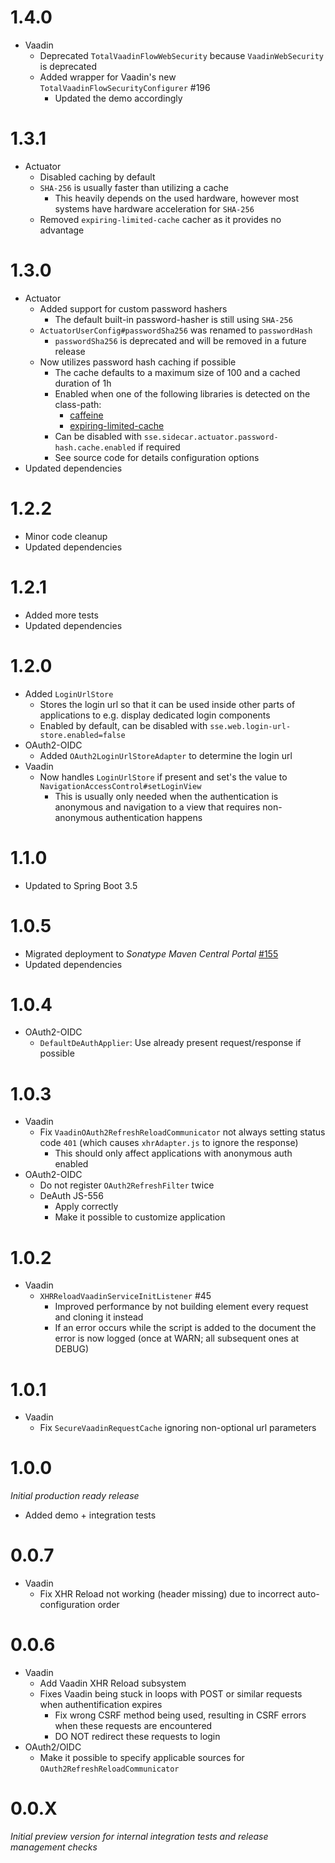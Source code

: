 # 1.4.0
* Vaadin
  * Deprecated `TotalVaadinFlowWebSecurity` because `VaadinWebSecurity` is deprecated
  * Added wrapper for Vaadin's new `TotalVaadinFlowSecurityConfigurer` #196
    * Updated the demo accordingly

# 1.3.1
* Actuator
  * Disabled caching by default
  * `SHA-256` is usually faster than utilizing a cache
    * This heavily depends on the used hardware, however most systems have hardware acceleration for `SHA-256`
  * Removed `expiring-limited-cache` cacher as it provides no advantage

# 1.3.0
* Actuator
  * Added support for custom password hashers
    * The default built-in password-hasher is still using `SHA-256`
  * `ActuatorUserConfig#passwordSha256` was renamed to `passwordHash`
    * `passwordSha256` is deprecated and will be removed in a future release
  * Now utilizes password hash caching if possible
    * The cache defaults to a maximum size of 100 and a cached duration of 1h
    * Enabled when one of the following libraries is detected on the class-path:
      * [caffeine](https://github.com/ben-manes/caffeine) 
      * [expiring-limited-cache](https://github.com/xdev-software/expiring-limited-cache)
    * Can be disabled with `sse.sidecar.actuator.password-hash.cache.enabled` if required
    * See source code for details configuration options
* Updated dependencies

# 1.2.2
* Minor code cleanup
* Updated dependencies

# 1.2.1
* Added more tests
* Updated dependencies

# 1.2.0
* Added ``LoginUrlStore``
    * Stores the login url so that it can be used inside other parts of applications to e.g. display dedicated login components
    * Enabled by default, can be disabled with ``sse.web.login-url-store.enabled=false``
* OAuth2-OIDC
    * Added ``OAuth2LoginUrlStoreAdapter`` to determine the login url
* Vaadin
    * Now handles ``LoginUrlStore`` if present and set's the value to ``NavigationAccessControl#setLoginView``
        * This is usually only needed when the authentication is anonymous and navigation to a view that requires non-anonymous authentication happens

# 1.1.0
* Updated to Spring Boot 3.5

# 1.0.5
* Migrated deployment to _Sonatype Maven Central Portal_ [#155](https://github.com/xdev-software/standard-maven-template/issues/155)
* Updated dependencies

# 1.0.4
* OAuth2-OIDC
    * ``DefaultDeAuthApplier``: Use already present request/response if possible

# 1.0.3
* Vaadin
    * Fix ``VaadinOAuth2RefreshReloadCommunicator`` not always setting status code ``401`` (which causes ``xhrAdapter.js`` to ignore the response)
        * This should only affect applications with anonymous auth enabled
* OAuth2-OIDC
    * Do not register ``OAuth2RefreshFilter`` twice
    * DeAuth JS-556
        * Apply correctly
        * Make it possible to customize application

# 1.0.2
* Vaadin
    * ``XHRReloadVaadinServiceInitListener`` #45
        * Improved performance by not building element every request and cloning it instead
        * If an error occurs while the script is added to the document the error is now logged (once at WARN; all subsequent ones at DEBUG)

# 1.0.1
* Vaadin
    * Fix ``SecureVaadinRequestCache`` ignoring non-optional url parameters

# 1.0.0
_Initial production ready release_

* Added demo + integration tests

# 0.0.7
* Vaadin
    * Fix XHR Reload not working (header missing) due to incorrect auto-configuration order

# 0.0.6
* Vaadin
    * Add Vaadin XHR Reload subsystem
    * Fixes Vaadin being stuck in loops with POST or similar requests when authentification expires
        * Fix wrong CSRF method being used, resulting in CSRF errors when these requests are encountered
        * DO NOT redirect these requests to login
* OAuth2/OIDC
    * Make it possible to specify applicable sources for ``OAuth2RefreshReloadCommunicator`` 

# 0.0.X

_Initial preview version for internal integration tests and release management checks_
